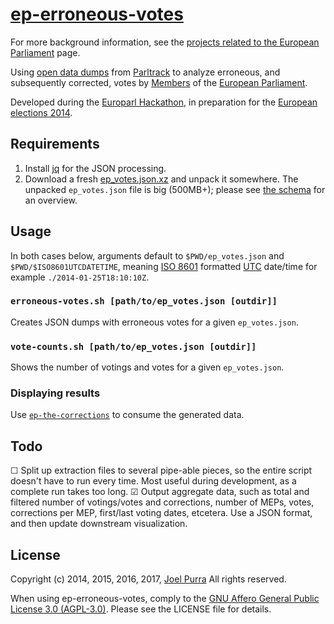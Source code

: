 # [ep-erroneous-votes](https://github.com/joelpurra/ep-erroneous-votes)

For more background information, see the [projects related to the European Parliament](https://joelpurra.com/projects/european-parliament/) page.

Using [open data dumps](http://parltrack.euwiki.org/dumps) from [Parltrack](http://parltrack.euwiki.org/) to analyze erroneous, and subsequently corrected, votes by [Members](http://www.europarl.europa.eu/meps/) of the [European Parliament](http://www.europarl.europa.eu/).

Developed during the [Europarl Hackathon](http://europarl.me/), in preparation for the [European elections 2014](http://www.elections2014.eu/).



## Requirements

1. Install [jq](https://stedolan.github.io/jq/) for the JSON processing.
1. Download a fresh [ep_votes.json.xz](http://parltrack.euwiki.org/dumps/ep_votes.json.xz) and unpack it somewhere. The unpacked `ep_votes.json` file is big (500MB+); please see [the schema](http://parltrack.euwiki.org/dumps/schema.html) for an overview.



## Usage

In both cases below, arguments default to `$PWD/ep_votes.json` and `$PWD/$ISO8601UTCDATETIME`, meaning [ISO 8601](https://en.wikipedia.org/wiki/ISO_8601) formatted [UTC](https://en.wikipedia.org/wiki/Coordinated_Universal_Time) date/time for example `./2014-01-25T18:10:10Z`.

### `erroneous-votes.sh [path/to/ep_votes.json [outdir]]`

Creates JSON dumps with erroneous votes for a given `ep_votes.json`.


### `vote-counts.sh [path/to/ep_votes.json [outdir]]`

Shows the number of votings and votes for a given `ep_votes.json`.


### Displaying results

Use [`ep-the-corrections`](https://github.com/joelpurra/ep-the-corrections) to consume the generated data.



## Todo

&#9744; Split up extraction files to several pipe-able pieces, so the entire script doesn't have to run every time. Most useful during development, as a complete run takes too long.
&#9745; Output aggregate data, such as total and filtered number of votings/votes and corrections, number of MEPs, votes, corrections per MEP, first/last voting dates, etcetera. Use a JSON format, and then update downstream visualization.


## License

Copyright (c) 2014, 2015, 2016, 2017, [Joel Purra](https://joelpurra.com/) All rights reserved.

When using ep-erroneous-votes, comply to the [GNU Affero General Public License 3.0 (AGPL-3.0)](https://en.wikipedia.org/wiki/Affero_General_Public_License). Please see the LICENSE file for details.
